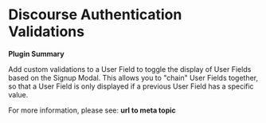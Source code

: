 # **Discourse Authentication Validations**

**Plugin Summary**

Add custom validations to a User Field to toggle the display of User Fields based on the Signup Modal. This allows you to "chain" User Fields together, so that a User Field is only displayed if a previous User Field has a specific value.

For more information, please see: **url to meta topic**

